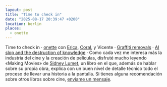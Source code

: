 ```yaml
---
layout: post
title: "Time to check in"
date: "2025-08-17 20:39:47 +0200"
location: berlin
places:
  - onette
---
```


Time to check in &middot; [onette](/maps/berlin/onette) con
[Erica](https://www.ericafustero.com),
[Coral](https://www.instagram.com/somethingsburning), y Vicente &middot;
[Graffiti removals](https://graffitiremovals.org) &middot; [AI slop and the
destruction of
knowledge](https://irisvanrooijcogsci.com/2025/08/12/ai-slop-and-the-destruction-of-knowledge)
&middot;
Como cada vez me interesa más la industria del cine y la creación de películas,
disfruté mucho leyendo «Making Movies» de [Sidney Lumet](https://en.wikipedia.org/wiki/Sidney_Lumet), un libro en el
que, además de hablar sobre su propia obra, explica con un buen nivel de
detalle técnico todo el proceso de llevar una historia a la pantalla.
Si tienes alguna recomendación sobre otros libros sobre cine, [envíame un mensaje](https://javier.computer/contact).
